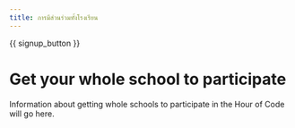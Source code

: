 ```yaml
---
title: การมีส่วนร่วมทั้งโรงเรียน
---
```


{{ signup_button }}

# Get your whole school to participate

Information about getting whole schools to participate in the Hour of Code will go here.